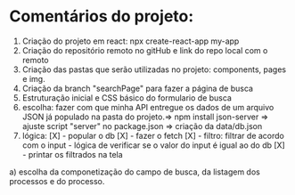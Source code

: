# Comentários do projeto:

1. Criação do projeto em react: npx create-react-app my-app
2. Criação do repositório remoto no gitHub e link do repo local com o remoto
3. Criação das pastas que serão utilizadas no projeto: components, pages e img.
4. Criação da branch "searchPage" para fazer a página de busca
5. Estruturação inicial e CSS básico do formulario de busca
6. escolha: fazer com que minha API entregue os dados de um arquivo JSON já populado na pasta do projeto.=> npm install json-server => ajuste script "server" no package.json => criação da data/db.json
7. lógica: 
[X] - popular o db
[X] - fazer o fetch
[X] - filtro: filtrar de acordo com o input - lógica de verificar se o valor do input é igual ao do db
[X] - printar os filtrados na tela

a) escolha da componetização do campo de busca, da listagem dos processos e do processo.


